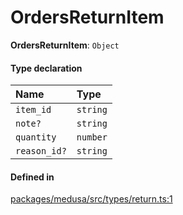 # OrdersReturnItem

 **OrdersReturnItem**: `Object`

#### Type declaration

| Name | Type |
| :------ | :------ |
| `item_id` | `string` |
| `note?` | `string` |
| `quantity` | `number` |
| `reason_id?` | `string` |

#### Defined in

[packages/medusa/src/types/return.ts:1](https://github.com/medusajs/medusa/blob/3d9f5ae63/packages/medusa/src/types/return.ts#L1)
